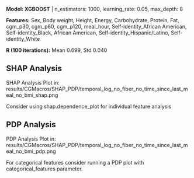 

**Model: XGBOOST** | n_estimators: 1000, learning_rate: 0.05, max_depth: 8

**Features:** Sex, Body weight, Height, Energy, Carbohydrate, Protein, Fat, cgm_p30, cgm_p60, cgm_p120, meal_hour, Self-identity_African American, Self-identity_Black, African American, Self-identity_Hispanic/Latino, Self-identity_White

**R (100 iterations):** Mean 0.699, Std 0.040
## SHAP Analysis ##

SHAP Analysis Plot in: results/CGMacros/SHAP_PDP/temporal_log_no_fiber_no_time_since_last_meal_no_bmi_shap.png

Consider using shap.dependence_plot for individual feature analysis
## PDP Analysis ##

PDP Analysis Plot in: results/CGMacros/SHAP_PDP/temporal_log_no_fiber_no_time_since_last_meal_no_bmi_pdp.png

For categorical features consider running a PDP plot with categorical_features parameter.